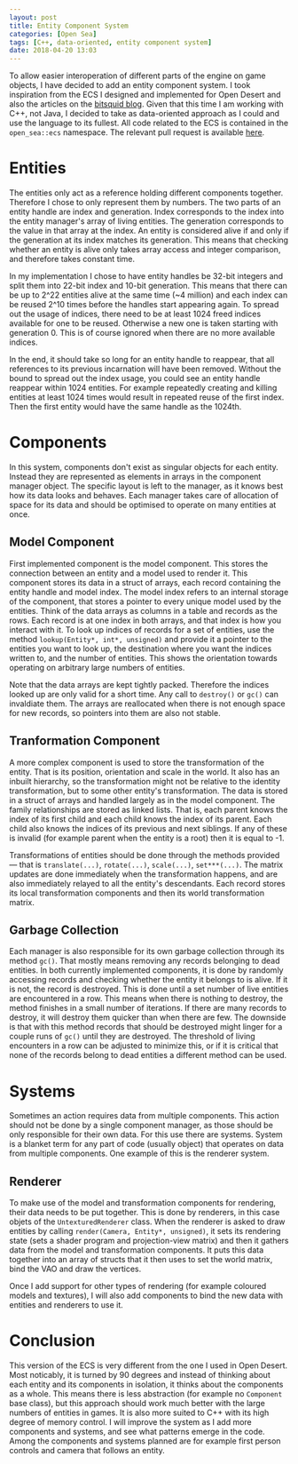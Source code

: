 ```yaml
---
layout: post
title: Entity Component System
categories: [Open Sea]
tags: [C++, data-oriented, entity component system]
date: 2018-04-20 13:03
---
```

To allow easier interoperation of different parts of the engine on game objects, I have decided to add an entity component system.
I took inspiration from the ECS I designed and implemented for Open Desert and also the articles on the [bitsquid blog](http://bitsquid.blogspot.co.uk/2014/08/building-data-oriented-entity-system.html).
Given that this time I am working with C++, not Java, I decided to take as data-oriented approach as I could and use the language to its fullest.
All code related to the ECS is contained in the `open_sea::ecs` namespace.
The relevant pull request is available [here](https://github.com/pilif0/open-sea/pull/13).

# Entities
The entities only act as a reference holding different components together.
Therefore I chose to only represent them by numbers.
The two parts of an entity handle are index and generation.
Index corresponds to the index into the entity manager's array of living entities.
The generation corresponds to the value in that array at the index.
An entity is considered alive if and only if the generation at its index matches its generation.
This means that checking whether an entity is alive only takes array access and integer comparison, and therefore takes constant time.

In my implementation I chose to have entity handles be 32-bit integers and split them into 22-bit index and 10-bit generation.
This means that there can be up to 2^22 entities alive at the same time (~4 million) and each index can be reused 2^10 times before the handles start appearing again.
To spread out the usage of indices, there need to be at least 1024 freed indices available for one to be reused.
Otherwise a new one is taken starting with generation 0.
This is of course ignored when there are no more available indices.

In the end, it should take so long for an entity handle to reappear, that all references to its previous incarnation will have been removed.
Without the bound to spread out the index usage, you could see an entity handle reappear within 1024 entities.
For example repeatedly creating and killing entities at least 1024 times would result in repeated reuse of the first index.
Then the first entity would have the same handle as the 1024th.

# Components
In this system, components don't exist as singular objects for each entity.
Instead they are represented as elements in arrays in the component manager object.
The specific layout is left to the manager, as it knows best how its data looks and behaves.
Each manager takes care of allocation of space for its data and should be optimised to operate on many entities at once.

## Model Component
First implemented component is the model component.
This stores the connection between an entity and a model used to render it.
This component stores its data in a struct of arrays, each record containing the entity handle and model index.
The model index refers to an internal storage of the component, that stores a pointer to every unique model used by the entities.
Think of the data arrays as columns in a table and records as the rows.
Each record is at one index in both arrays, and that index is how you interact with it.
To look up indices of records for a set of entities, use the method `lookup(Entity*, int*, unsigned)` and provide it a pointer to the entities you want to look up, the destination where you want the indices written to, and the number of entities.
This shows the orientation towards operating on arbitrary large numbers of entities.

Note that the data arrays are kept tightly packed.
Therefore the indices looked up are only valid for a short time.
Any call to `destroy()` or `gc()` can invaldiate them.
The arrays are reallocated when there is not enough space for new records, so pointers into them are also not stable.

## Tranformation Component
A more complex component is used to store the transformation of the entity.
That is its position, orientation and scale in the world.
It also has an inbuilt hierarchy, so the transformation might not be relative to the identity transformation, but to some other entity's transformation.
The data is stored in a struct of arrays and handled largely as in the model component.
The family relationships are stored as linked lists.
That is, each parent knows the index of its first child and each child knows the index of its parent.
Each child also knows the indices of its previous and next siblings.
If any of these is invalid (for example parent when the entity is a root) then it is equal to -1.

Transformations of entities should be done through the methods provided &mdash; that is `translate(...)`, `rotate(...)`, `scale(...)`, `set***(...)`.
The matrix updates are done immediately when the transformation happens, and are also immediately relayed to all the entity's descendants.
Each record stores its local transformation components and then its world transformation matrix.

## Garbage Collection
Each manager is also responsible for its own garbage collection through its method `gc()`.
That mostly means removing any records belonging to dead entities.
In both currently implemented components, it is done by randomly accessing records and checking whether the entity it belongs to is alive.
If it is not, the record is destroyed.
This is done until a set number of live entities are encountered in a row.
This means when there is nothing to destroy, the method finishes in a small number of iterations.
If there are many records to destroy, it will destroy them quicker than when there are few.
The downside is that with this method records that should be destroyed might linger for a couple runs of `gc()` until they are destroyed.
The threshold of living encounters in a row can be adjusted to minimize this, or if it is critical that none of the records belong to dead entities a different method can be used.

# Systems
Sometimes an action requires data from multiple components.
This action should not be done by a single component manager, as those should be only responsible for their own data.
For this use there are systems.
System is a blanket term for any part of code (usually object) that operates on data from multiple components.
One example of this is the renderer system.

## Renderer
To make use of the model and transformation components for rendering, their data needs to be put together.
This is done by renderers, in this case objets of the `UntexturedRenderer` class.
When the renderer is asked to draw entities by calling `render(Camera, Entity*, unsigned)`, it sets its rendering state (sets a shader program and projection-view matrix) and then it gathers data from the model and transformation components.
It puts this data together into an array of structs that it then uses to set the world matrix, bind the VAO and draw the vertices.

Once I add support for other types of rendering (for example coloured models and textures), I will also add components to bind the new data with entities and renderers to use it.

# Conclusion
This version of the ECS is very different from the one I used in Open Desert.
Most noticably, it is turned by 90 degrees and instead of thinking about each entity and its components in isolation, it thinks about the components as a whole.
This means there is less abstraction (for example no `Component` base class), but this approach should work much better with the large numbers of entities in games.
It is also more suited to C++ with its high degree of memory control.
I will improve the system as I add more components and systems, and see what patterns emerge in the code.
Among the components and systems planned are for example first person controls and camera that follows an entity.
